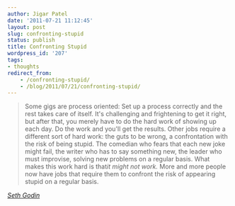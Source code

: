 ```yaml
---
author: Jigar Patel
date: '2011-07-21 11:12:45'
layout: post
slug: confronting-stupid
status: publish
title: Confronting Stupid
wordpress_id: '207'
tags:
- thoughts
redirect_from:
    - /confronting-stupid/
    - /blog/2011/07/21/confronting-stupid/
---
```


> Some gigs are process oriented: Set up a process correctly and the
> rest takes care of itself. It's challenging and frightening to get
> it right, but after that, you merely have to do the hard work of
> showing up each day. Do the work and you'll get the results. Other
> jobs require a different sort of hard work: the guts to be wrong, a
> confrontation with the risk of being stupid. The comedian who fears
> that each new joke might fail, the writer who has to say something
> new, the leader who must improvise, solving new problems on a
> regular basis. What makes this work hard is
> that*it might not work.* More and more people now have jobs that
> require them to confront the risk of appearing stupid on a regular
> basis.

*[Seth Godin](http://sethgodin.typepad.com/seths_blog/2011/07/confronting-stupid.html)*


